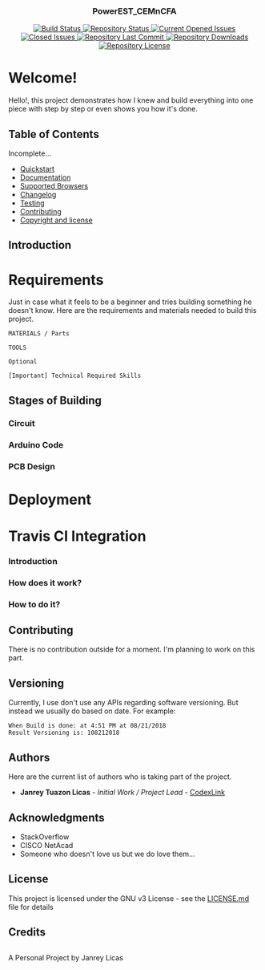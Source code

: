 <h3 align="center">PowerEST_CEMnCFA</h3>
<p align="center">
  <a href="https://travis-ci.com/CodexLink/PowerEST_CEMnCFA">
    <img src="https://badgen.net/travis/CodexLink/PowerEST_CEMnCFA" alt="Build Status">
  </a>
  <a href="https://github.com/CodexLink/PowerEST_CEMnCFA">
    <img src="https://badgen.net/github/status/CodexLink/PowerEST_CEMnCFA" alt="Repository Status">
  </a>
  <a href="https://github.com/CodexLink/PowerEST_CEMnCFA">
    <img src="https://badgen.net/github/open-issues/CodexLink/PowerEST_CEMnCFA" alt="Current Opened Issues">
  </a>
  <a href="https://github.com/CodexLink/PowerEST_CEMnCFA">
    <img src="https://badgen.net/github/closed-issues/CodexLink/PowerEST_CEMnCFA" alt="Closed Issues">
  </a>
  <a href="https://github.com/CodexLink/PowerEST_CEMnCFA">
    <img src="https://badgen.net/github/last-commit/CodexLink/PowerEST_CEMnCFA" alt="Repository Last Commit">
  </a>
  <a href="https://github.com/CodexLink/PowerEST_CEMnCFA">
    <img src="https://badgen.net/github/assets-dl/CodexLink/PowerEST_CEMnCFA" alt="Repository Downloads">
  </a>
  <a href="https://github.com/CodexLink/PowerEST_CEMnCFA">
    <img src="https://badgen.net/github/license/CodexLink/PowerEST_CEMnCFA" alt="Repository License">
  </a>
</p>


# Welcome!
Hello!, this project demonstrates how I knew and build everything into one piece with step by step or even shows you how it's done.


## Table of Contents
Incomplete...
- [Quickstart](#quickstart)
- [Documentation](#documentation)
- [Supported Browsers](#supported-browsers)
- [Changelog](#changelog)
- [Testing](#testing)
- [Contributing](#contributing)
- [Copyright and license](#copyright-and-license)

## Introduction


# Requirements
Just in case what it feels to be a beginner and tries building something he doesn't know. Here are the requirements and materials needed to build this project.
```
MATERIALS / Parts

TOOLS

Optional 

[Important] Technical Required Skills

```


## Stages of Building
### Circuit
### Arduino Code
### PCB Design

# Deployment


# Travis CI Integration
### Introduction

### How does it work?

### How to do it?


## Contributing

There is no contribution outside for a moment. I'm planning to work on this part.

## Versioning

Currently, I use don't use any APIs regarding software versioning. But instead we usually do based on date. For example:
```
When Build is done: at 4:51 PM at 08/21/2018
Result Versioning is: 108212018
```

## Authors

Here are the current list of authors who is taking part of the project.

* **Janrey Tuazon Licas** - *Initial Work / Project Lead* - [CodexLink](https://github.com/CodexLink)

## Acknowledgments

* StackOverflow
* CISCO NetAcad
* Someone who doesn't love us but we do love them...


## License

This project is licensed under the GNU v3 License - see the [LICENSE.md](https://github.com/CodexLink/Project_5MES_C/blob/master/README.md) file for details



## Credits
##


A Personal Project by Janrey Licas
